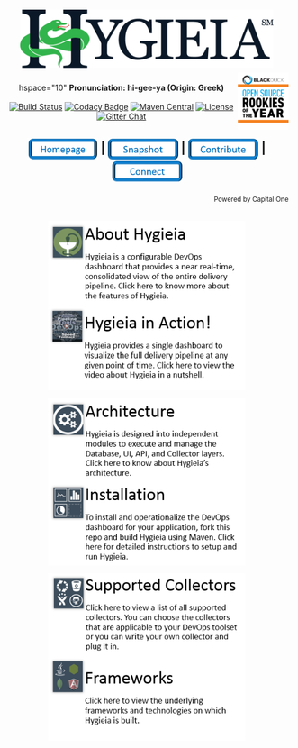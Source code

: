 <h1 align="center"><img width="450" src="/images/hygieia_b.png"> <a href="https://www.blackducksoftware.com/2015-open-source-rookies"><img width="90" align="right" align="top" src="/images/Rookies_Award_Badge.png"></a></h1>

<div align="center"> hspace="10" 
  <strong>Pronunciation: hi-gee-ya (Origin: Greek)</strong>
</div>
<br />

<div align="center">
  <!-- Build Status -->
  <a href="https://travis-ci.org/capitalone/Hygieia.svg?branch=master"><img src="https://travis-ci.org/capitalone/Hygieia.svg?branch=master" alt="Build Status"/></a>
  <!-- Codacy Badge -->
  <a href="https://www.codacy.com/app/amit-mawkin/Hygieia"><img src="https://api.codacy.com/project/badge/grade/de1a2a557f8e458e9a959be8c2e7fcba"
      alt="Codacy Badge"/></a>
  <!-- Maven Central -->
  <a href="http://search.maven.org/#search%7Cga%7C1%7Ccapitalone"><img src="https://img.shields.io/maven-central/v/com.capitalone.dashboard/Hygieia.svg" alt="Maven Central"/></a>
  <!-- License -->
  <a href="https://www.apache.org/licenses/LICENSE-2.0"><img src="https://img.shields.io/badge/license-Apache%202-blue.svg"
      alt="License"/></a>
  <!-- Gitter Chat -->
  <a href="https://gitter.im/capitalone/Hygieia?utm_source=badge&utm_medium=badge&utm_campaign=pr-badge&utm_content=badge"><img src="https://badges.gitter.im/Join%20Chat.svg" alt="Gitter Chat"/></a>
</div>

<div align="center">
  <h2>
    <a href="http://www.capitalone.io/Hygieia/getting_started.html"><img src="./images/Homepage.PNG" alt="Homepage" width="125" align="center"></a>
    <span>|</span>
    <!--<a href="#">
      Setup Hygieia
    </a>
    <span> | </span> -->
    <a href="#"><img src="./images/Snapshot.PNG" alt="Snapshot" width="125" align="center"></a>
    <span>|</span>
    <a href="#"><img src="./images/Contribute.PNG" alt="Contribute" width="125" align="center"></a>
    <span>|</span>
    <a href="http://www.capitalone.io/Hygieia/contact.html"><img src="./images/Connect.PNG" alt="Connect" width="125" align="center"></a>
  </h2>
</div>

<div align="right">
  <sub>Powered by Capital One
  <a href="#">
  </a>
</div>
<br />
<!--<ul id="services-list">
<li>
  <a href="https://www.google.com" class="image">
    <img src="http://cdn3.iconfinder.com/data/icons/free-social-icons/67/facebook_square-24.png" />
  </a>
  <div class="content">
    <h3>Header</h3>
    <p>text goes here</p>
  </div>
</li>
<li>
  <a href="https://www.google.com" class="image">
    <img src="http://cdn1.iconfinder.com/data/icons/socialmediaicons_v120/24/facebook.png" />
  </a>
  <div class="content">
  <h3>Header</h3>
  <p>text goes here</p>
  </div>
</li>
</ul>-->
<div align="center">
  
<a href="http://www.capitalone.io/Hygieia/getting_started.html"><img src="/newimages/AboutHygieia.PNG" alt="About Icon" align="center" width="350"/></a>
 <a href="http://www.capitalone.io/Hygieia/getting_started.html"><img src="/newimages/Video.PNG" alt="About Icon" align="center" width="350"/></a>

 <a href="http://www.capitalone.io/Hygieia/getting_started.html"><img src="/newimages/Architecture.PNG" alt="About Icon" align="center" width="350"/></a>
  <a href="http://www.capitalone.io/Hygieia/getting_started.html"><img src="/newimages/Installation.PNG" alt="About Icon" align="center" width="350"/></a>
 
 <a href="http://www.capitalone.io/Hygieia/getting_started.html"><img src="/newimages/Collectors.PNG" alt="About Icon" align="center" width="350"/></a>
 <a href="http://www.capitalone.io/Hygieia/getting_started.html"><img src="/newimages/Framework.PNG" alt="About Icon" align="center" width="350"/></a>
</div>

